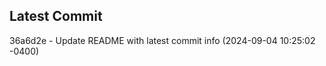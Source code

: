
## Latest Commit
36a6d2e - Update README with latest commit info (2024-09-04 10:25:02 -0400) <Yunxi-Zhou>
